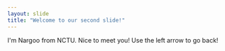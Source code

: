 ```yaml
---
layout: slide
title: "Welcome to our second slide!"
---
```

I'm Nargoo from NCTU.
Nice to meet you!
Use the left arrow to go back!
